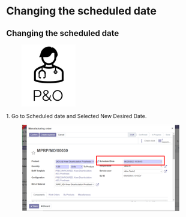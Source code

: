 # Changing the scheduled date

## **Changing the scheduled date**

<figure><img src="../../../.gitbook/assets/image (24).png" alt=""><figcaption></figcaption></figure>

1\. Go to Scheduled date and Selected New Desired Date.

<figure><img src="../../../.gitbook/assets/image (25).png" alt=""><figcaption></figcaption></figure>

